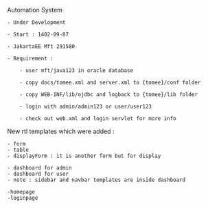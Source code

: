 Automation System

    - Under Development

    - Start : 1402-09-07

    - JakartaEE Mft 291580

    - Requirement :
        
        - user mft/java123 in oracle database

        - copy docs/tomee.xml and server.xml to {tomee}/conf folder

        - copy WEB-INF/lib/ojdbc and logback to {tomee}/lib folder

        - login with admin/admin123 or user/user123

        - check out web.xml and login servlet for more info

New rtl templates which were added :
    
    - form
    - table
    - displayForm : it is another form but for display

    - dashboard for admin
    - dashboard for user
    - note : sidebar and navbar templates are inside dashboard

    -homepage
    -loginpage

        
